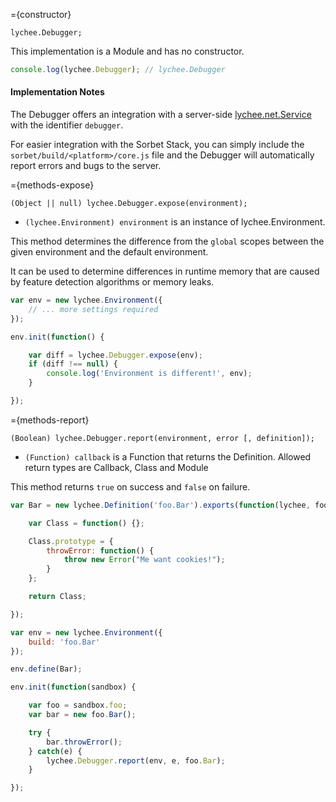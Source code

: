
={constructor}

```javascript-constructor
lychee.Debugger;
```

This implementation is a Module and has no constructor.

```javascript
console.log(lychee.Debugger); // lychee.Debugger
```

#### Implementation Notes

The Debugger offers an integration with a server-side
[lychee.net.Service](lychee.net.Service) with
the identifier `debugger`.

For easier integration with the Sorbet Stack, you
can simply include the `sorbet/build/<platform>/core.js`
file and the Debugger will automatically report
errors and bugs to the server.



={methods-expose}

```javascript-method
(Object || null) lychee.Debugger.expose(environment);
```

- `(lychee.Environment) environment` is an instance of lychee.Environment.

This method determines the difference from the `global` scopes between
the given environment and the default environment.

It can be used to determine differences in runtime memory that are caused
by feature detection algorithms or memory leaks.

```javascript
var env = new lychee.Environment({
	// ... more settings required
});

env.init(function() {

	var diff = lychee.Debugger.expose(env);
	if (diff !== null) {
		console.log('Environment is different!', env);
	}

});
```



={methods-report}

```javascript-method
(Boolean) lychee.Debugger.report(environment, error [, definition]);
```

- `(Function) callback` is a Function that returns the Definition.
Allowed return types are Callback, Class and Module

This method returns `true` on success and `false` on failure.

```javascript
var Bar = new lychee.Definition('foo.Bar').exports(function(lychee, foo, global, attachments) {

	var Class = function() {};

	Class.prototype = {
		throwError: function() {
			throw new Error("Me want cookies!");
		}
	};

	return Class;

});

var env = new lychee.Environment({
	build: 'foo.Bar'
});

env.define(Bar);

env.init(function(sandbox) {

	var foo = sandbox.foo;
	var bar = new foo.Bar();

	try {
		bar.throwError();
	} catch(e) {
		lychee.Debugger.report(env, e, foo.Bar);
	}

});
```

